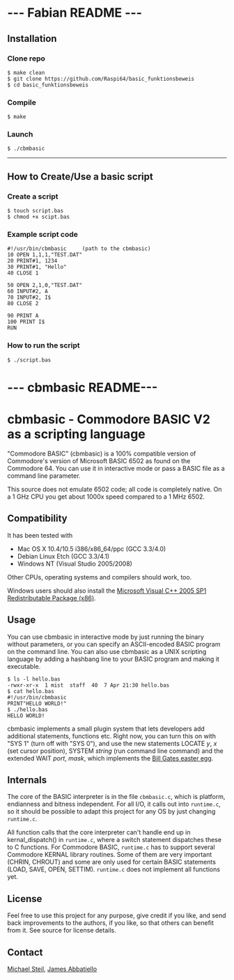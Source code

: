 # --- Fabian README ---

## Installation

### Clone repo
	$ make clean
	$ git clone https://github.com/Raspi64/basic_funktionsbeweis
	$ cd basic_funktionsbeweis

### Compile
	$ make

### Launch
	$ ./cbmbasic

-----------------------

## How to Create/Use a basic script

### Create a script
	$ touch script.bas
	$ chmod +x scipt.bas

### Example script code
	#!/usr/bin/cbmbasic 	(path to the cbmbasic)
	10 OPEN 1,1,1,"TEST.DAT"
	20 PRINT#1, 1234
	30 PRINT#1, "Hello"
	40 CLOSE 1

	50 OPEN 2,1,0,"TEST.DAT"
	60 INPUT#2, A
	70 INPUT#2, I$
	80 CLOSE 2

	90 PRINT A
	100 PRINT I$
	RUN

### How to run the script
	$ ./script.bas


# --- cbmbasic README---

# cbmbasic - Commodore BASIC V2 as a scripting language

"Commodore BASIC" (cbmbasic) is a 100% compatible version of Commodore's version of Microsoft BASIC 6502 as found on the Commodore 64. You can use it in interactive mode or pass a BASIC file as a command line parameter.

This source does not emulate 6502 code; all code is completely native. On a 1 GHz CPU you get about 1000x speed compared to a 1 MHz 6502.

## Compatibility

It has been tested with

* Mac OS X 10.4/10.5 i386/x86_64/ppc (GCC 3.3/4.0)
* Debian Linux Etch (GCC 3.3/4.1)
* Windows NT (Visual Studio 2005/2008)

Other CPUs, operating systems and compilers should work, too.

Windows users should also install the [Microsoft Visual C++ 2005 SP1 Redistributable Package (x86)]("http://www.microsoft.com/downloads/details.aspx?familyid=200b2fd9-ae1a-4a14-984d-389c36f85647&displaylang=en").

## Usage
You can use cbmbasic in interactive mode by just running the binary without parameters, or you can specify an ASCII-encoded BASIC program on the command line. You can also use cbmbasic as a UNIX scripting language by adding a hashbang line to your BASIC program and making it executable.

    $ ls -l hello.bas 
    -rwxr-xr-x  1 mist  staff  40  7 Apr 21:30 hello.bas
    $ cat hello.bas 
    #!/usr/bin/cbmbasic
    PRINT"HELLO WORLD!"
    $ ./hello.bas 
    HELLO WORLD!

cbmbasic implements a small plugin system that lets developers add additional statements, functions etc. Right now, you can turn this on with "SYS 1" (turn off with "SYS 0"), and use the new statements LOCATE *y*, *x* (set cursor position), SYSTEM *string* (run command line command) and the extended WAIT *port*, *mask*, which implements the [Bill Gates easter egg](http://www.pagetable.com/?p=43).

## Internals
The core of the BASIC interpreter is in the file `cbmbasic.c`, which is platform, endianness and bitness independent. For all I/O, it calls out into `runtime.c`, so it should be possible to adapt this project for any OS by just changing `runtime.c`.

All function calls that the core interpreter can't handle end up in kernal_dispatch() in `runtime.c`, where a switch statement dispatches these to C functions. For Commodore BASIC, `runtime.c` has to support several Commodore KERNAL library routines. Some of them are very important (CHRIN, CHROUT) and some are only used for certain BASIC statements (LOAD, SAVE, OPEN, SETTIM). `runtime.c` does not implement all functions yet.

## License
Feel free to use this project for any purpose, give credit if you like, and send back improvements to the authors, if you like, so that others can benefit from it. See source for license details.

## Contact
[Michael Steil](mailto:mist@c64.org), [James Abbatiello](mailto:abbeyj@gmail.com)
